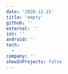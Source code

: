 ```yaml
---
date: '2020-12-15'
title: 'empty'
github: ''
external: ''
ios: ''
android: ''
tech:
  - 
company: ''
showInProjects: false
---
```

